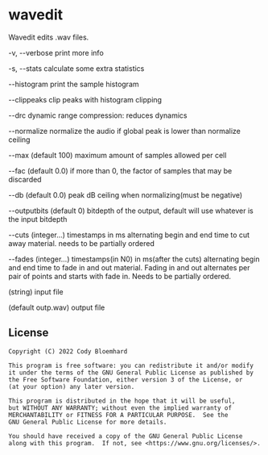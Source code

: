 # wavedit
Wavedit edits .wav files.

-v, --verbose print more info

-s, --stats calculate some extra statistics

--histogram print the sample histogram

--clippeaks clip peaks with histogram clipping

--drc dynamic range compression: reduces dynamics

--normalize normalize the audio if global peak is lower than normalize ceiling

--max (default 100) maximum amount of samples allowed per cell

--fac (default 0.0) if more than 0, the factor of samples that may be discarded

--db (default 0.0) peak dB ceiling when normalizing(must be negative)

--outputbits (default 0) bitdepth of the output, default will use whatever is the input bitdepth

--cuts (integer...) timestamps in ms alternating begin and end time to cut away material. needs to be partially ordered

--fades (integer...) timestamps(in N0) in ms(after the cuts) alternating begin and end time to fade in and out material.
    Fading in and out alternates per pair of points and starts with fade in. Needs to be partially ordered.

<file> (string) input file

<outfile> (default outp.wav) output file

## License

```
Copyright (C) 2022 Cody Bloemhard

This program is free software: you can redistribute it and/or modify
it under the terms of the GNU General Public License as published by
the Free Software Foundation, either version 3 of the License, or
(at your option) any later version.

This program is distributed in the hope that it will be useful,
but WITHOUT ANY WARRANTY; without even the implied warranty of
MERCHANTABILITY or FITNESS FOR A PARTICULAR PURPOSE.  See the
GNU General Public License for more details.

You should have received a copy of the GNU General Public License
along with this program.  If not, see <https://www.gnu.org/licenses/>.
```
